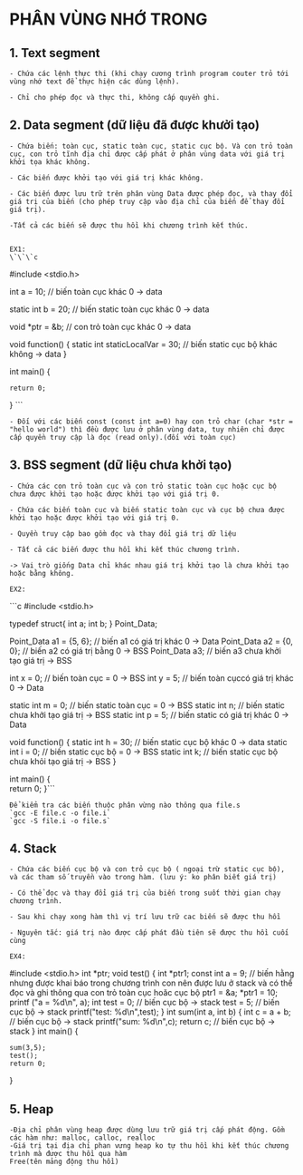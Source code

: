 # PHÂN VÙNG NHỚ TRONG 

## 1. Text segment

    - Chứa các lệnh thực thi (khi chạy cương trình program couter trỏ tới vùng nhớ text để thực hiện các dùng lệnh).

    - Chỉ cho phép đọc và thực thi, không cấp quyền ghi.

    
## 2. Data segment (dữ liệu đã được khưởi tạo)

    - Chứa biến: toàn cục, static toàn cục, static cục bộ. Và con trỏ toàn cục, con trỏ tĩnh địa chỉ được cấp phát ở phân vùng data với giá trị khởi tọa khác không.

    - Các biến được khởi tạo với giá trị khác không.

    - Các biến được lưu trữ trên phân vùng Data được phép đọc, và thay đổi giá trị của biến (cho phép truy cập vào địa chỉ của biến để thay đổi giá trị).

    -Tất cả các biến sẽ được thu hồi khi chương trình kết thúc.


    EX1:
    \`\`\`c
#include <stdio.h>

int a = 10; // biến toàn cục khác 0 -> data

static int b = 20; // biến static toàn cục khác 0 -> data

void *ptr = &b; // con trỏ toàn cục khác 0 -> data

void function() {
    static int staticLocalVar = 30; // biến static cục bộ khác không -> data
}

int main() {
    
    return 0;
} \`\`\`

    - Đối với các biến const (const int a=0) hay con trỏ char (char *str = "hello world") thì đều được lưu ở phân vùng data, tuy nhiên chỉ được cấp quyền truy cập là đọc (read only).(đối với toàn cục)

## 3. BSS segment (dữ liệu chưa khởi tạo)

    - Chứa các con trỏ toàn cục và con trỏ static toàn cục hoặc cục bộ chưa được khởi tạo hoặc được khởi tạo với giá trị 0.

    - Chứa các biến toàn cục và biến static toàn cục và cục bộ chưa được khởi tạo hoặc được khởi tạo với giá trị 0.

    - Quyền truy cập bao gồm đọc và thay đổi giá trị dữ liệu

    - Tất cả các biến được thu hồi khi kết thúc chương trình.

    -> Vai trò giống Data chỉ khác nhau giá trị khởi tạo là chưa khởi tạo hoặc bằng không.

    EX2:
\`\`\`c
#include <stdio.h>

typedef struct{
    int a;
    int b;
} Point_Data;

Point_Data a1 = {5, 6}; // biến a1 có giá trị khác 0 -> Data
Point_Data a2 = {0, 0}; // biến a2 có giá trị bằng 0 -> BSS
Point_Data a3; // biến a3 chưa khởi tạo giá trị -> BSS

int x = 0; // biến toàn cục = 0 -> BSS
int y = 5; // biến toàn cụccó giá trị khác 0 -> Data

static int m = 0; // biến static toàn cục = 0 -> BSS
static int n; // biến static chưa khởi tạo giá trị -> BSS
static int p = 5; // biến static có giá trị khác 0 -> Data

void function() {
    static int h = 30; // biến static cục bộ khác 0 -> data
    static int i = 0; // biến static cục bộ = 0 -> BSS
    static int k; // biến static cục bộ chưa khỏi tạo giá trị -> BSS
}

int main() {    
    return 0;
}\`\`\`

    Để kiểm tra các biến thuộc phân vừng nào thông qua file.s
    `gcc -E file.c -o file.i`
    `gcc -S file.i -o file.s`

## 4. Stack

    - Chứa các biến cục bộ và con trỏ cục bộ ( ngoại trừ static cục bộ), và các tham số truyền vào trong hàm. (lưu ý: ko phân biết giá trị)

    - Có thể đọc và thay đổi giá trị của biến trong suốt thời gian chạy chương trình.

    - Sau khi chạy xong hàm thì vị trí lưu trữ cac biến sẽ được thu hồi

    - Nguyên tắc: giá trị nào được cấp phát đầu tiên sẽ được thu hồi cuối cùng

    EX4:
#include <stdio.h>
int *ptr;
void test()
{
    int *ptr1;
    const int a = 9; // biến hằng nhưng được khai báo trong chương trình con nên được lưu ở stack và có thể đọc và ghi thông qua con trỏ toàn cục hoăc cục bộ
    ptr1 = &a;
    *ptr1 = 10;
    printf ("a = %d\n", a);
    int test = 0; // biến cục bộ -> stack
    test = 5; // biến cục bộ -> stack
    printf("test: %d\n",test);
}
int sum(int a, int b)
{
    int c = a + b; // biến cục bộ -> stack
    printf("sum: %d\n",c);
    return c; // biến cục bộ -> stack
}
int main() {

    sum(3,5);
    test();       
    return 0;
}

## 5. Heap
    -Địa chỉ phân vùng heap được dùng lưu trữ giá trị cấp phát động. Gồm các hàm như: malloc, calloc, realloc
    -Giá trị tại địa chỉ phan vưng heap ko tự thu hồi khi kết thúc chương trình mà được thu hồi qua hàm 
    Free(tên mảng động thu hồi)